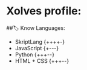 # Xolves profile:
##🏷 Know Languages:
- SkriptLang {++++-}
- JavaScript {+---}
- Python {+++--}
- HTML + CSS {+++--}
